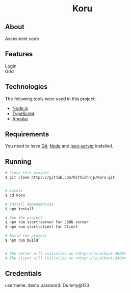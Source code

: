 <h1 align="center">Koru</h1>

## About ##

Assesment code

## Features ##

Login\
Grid

## Technologies ##

The following tools were used in this project:

- [Node.js](https://nodejs.org/en/)
- [TypeScript](https://www.typescriptlang.org/)
- [Angular](https://angular.io/)

## Requirements ##

You need to have [Git](https://git-scm.com), [Node](https://nodejs.org/en/) and [json-server](https://www.npmjs.com/package/json-server) installed.

## Running ##

```bash
# Clone this project
$ git clone https://github.com/Nithishnjp/Koru.git


# Access
$ cd koru

# Install dependencies
$ npm install

# Run the project
$ npm run start:server for JSON server
$ npm run start:client for Client

# Build the project
$ npm run build


# The server will initialize on <http://localhost:3000>
# The client will initialize on <http://localhost:4300>
```

## Credentials ##
username: demo
password: Dummy@123